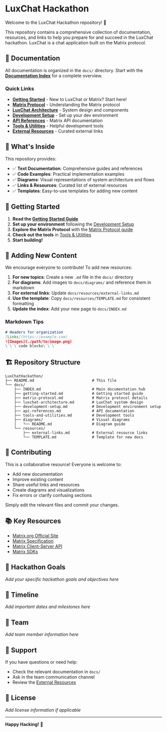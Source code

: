 # LuxChat Hackathon

Welcome to the LuxChat Hackathon repository! 🚀

This repository contains a comprehensive collection of documentation, resources, and links to help you prepare for and succeed in the LuxChat hackathon. LuxChat is a chat application built on the Matrix protocol.

## 📖 Documentation

All documentation is organized in the `docs/` directory. Start with the **[Documentation Index](./docs/INDEX.md)** for a complete overview.

### Quick Links

- **[Getting Started](./docs/getting-started.md)** - New to LuxChat or Matrix? Start here!
- **[Matrix Protocol](./docs/matrix-protocol.md)** - Understanding the Matrix protocol
- **[LuxChat Architecture](./docs/luxchat-architecture.md)** - System design and components
- **[Development Setup](./docs/development-setup.md)** - Set up your dev environment
- **[API References](./docs/api-references.md)** - Matrix API documentation
- **[Tools & Utilities](./docs/tools-and-utilities.md)** - Helpful development tools
- **[External Resources](./docs/resources/external-links.md)** - Curated external links

## 🎯 What's Inside

This repository provides:

- ✅ **Text Documentation**: Comprehensive guides and references
- ✅ **Code Examples**: Practical implementation examples
- ✅ **Diagrams**: Visual representations of system architecture and flows
- ✅ **Links & Resources**: Curated list of external resources
- ✅ **Templates**: Easy-to-use templates for adding new content

## 🚀 Getting Started

1. **Read the [Getting Started Guide](./docs/getting-started.md)**
2. **Set up your environment** following the [Development Setup](./docs/development-setup.md)
3. **Explore the Matrix Protocol** with the [Matrix Protocol guide](./docs/matrix-protocol.md)
4. **Check out the tools** in [Tools & Utilities](./docs/tools-and-utilities.md)
5. **Start building!**

## 📝 Adding New Content

We encourage everyone to contribute! To add new resources:

1. **For new topics**: Create a new `.md` file in the `docs/` directory
2. **For diagrams**: Add images to `docs/diagrams/` and reference them in markdown
3. **For external links**: Update `docs/resources/external-links.md`
4. **Use the template**: Copy `docs/resources/TEMPLATE.md` for consistent formatting
5. **Update the index**: Add your new page to `docs/INDEX.md`

### Markdown Tips

```markdown
# Headers for organization
[Links](https://example.com)
![Images](./path/to/image.png)
\`\`\`code blocks\`\`\`
```

## 🏗️ Repository Structure

```
LuxChatHackathon/
├── README.md                          # This file
└── docs/
    ├── INDEX.md                       # Main documentation hub
    ├── getting-started.md             # Getting started guide
    ├── matrix-protocol.md             # Matrix protocol details
    ├── luxchat-architecture.md        # LuxChat system design
    ├── development-setup.md           # Development environment setup
    ├── api-references.md              # API documentation
    ├── tools-and-utilities.md         # Development tools
    ├── diagrams/                      # Visual diagrams
    │   └── README.md                  # Diagram guide
    └── resources/
        ├── external-links.md          # External resource links
        └── TEMPLATE.md                # Template for new docs
```

## 🤝 Contributing

This is a collaborative resource! Everyone is welcome to:

- Add new documentation
- Improve existing content
- Share useful links and resources
- Create diagrams and visualizations
- Fix errors or clarify confusing sections

Simply edit the relevant files and commit your changes.

## 📚 Key Resources

- [Matrix.org Official Site](https://matrix.org/)
- [Matrix Specification](https://spec.matrix.org/)
- [Matrix Client-Server API](https://spec.matrix.org/latest/client-server-api/)
- [Matrix SDKs](https://matrix.org/sdks/)

## 🎯 Hackathon Goals

_Add your specific hackathon goals and objectives here_

## 📅 Timeline

_Add important dates and milestones here_

## 👥 Team

_Add team member information here_

## 💬 Support

If you have questions or need help:

- Check the relevant documentation in `docs/`
- Ask in the team communication channel
- Review the [External Resources](./docs/resources/external-links.md)

## 📄 License

_Add license information if applicable_

---

**Happy Hacking!** 🎉
